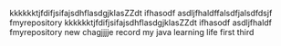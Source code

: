 kkkkkktjfdifjsifajsdhflasdgjklasZZdt ifhasodf asdljfhaldffalsdfjalsdfdsjf fmyrepository
kkkkkktjfdifjsifajsdhflasdgjklasZZdt ifhasodf asdljfhaldf fmyrepository
new chagjjjje
record my java learning life
first
third
